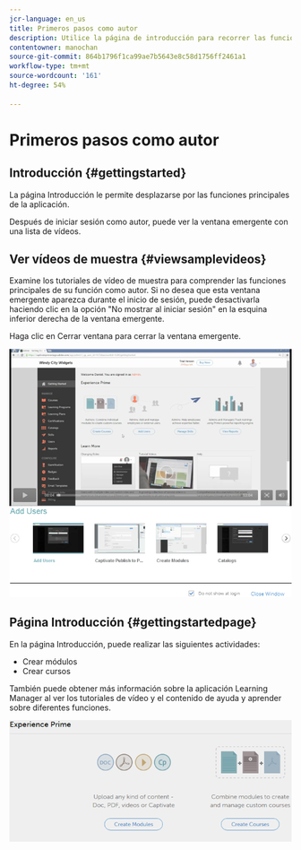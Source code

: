```yaml
---
jcr-language: en_us
title: Primeros pasos como autor
description: Utilice la página de introducción para recorrer las funciones de creación clave de Adobe Learning Manager.
contentowner: manochan
source-git-commit: 864b1796f1ca99ae7b5643e8c58d1756ff2461a1
workflow-type: tm+mt
source-wordcount: '161'
ht-degree: 54%

---
```




# Primeros pasos como autor

## Introducción {#gettingstarted}

La página Introducción le permite desplazarse por las funciones principales de la aplicación.

Después de iniciar sesión como autor, puede ver la ventana emergente con una lista de vídeos.

## Ver vídeos de muestra {#viewsamplevideos}

Examine los tutoriales de vídeo de muestra para comprender las funciones principales de su función como autor. Si no desea que esta ventana emergente aparezca durante el inicio de sesión, puede desactivarla haciendo clic en la opción &quot;No mostrar al iniciar sesión&quot; en la esquina inferior derecha de la ventana emergente.

Haga clic en Cerrar ventana para cerrar la ventana emergente.

![](assets/welcome-videos.png)

## Página Introducción {#gettingstartedpage}

En la página Introducción, puede realizar las siguientes actividades:

* Crear módulos
* Crear cursos

También puede obtener más información sobre la aplicación Learning Manager al ver los tutoriales de vídeo y el contenido de ayuda y aprender sobre diferentes funciones.

![](assets/author-experienceprime.png)

